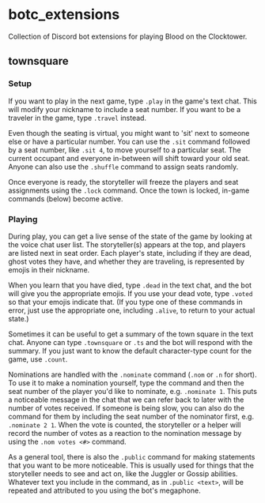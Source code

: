 # botc_extensions
Collection of Discord bot extensions for playing Blood on the Clocktower.

## townsquare

### Setup
If you want to play in the next game, type `.play` in the game's text chat. This will modify your nickname to include a seat number. If you want to be a traveler in the game, type `.travel` instead.

Even though the seating is virtual, you might want to 'sit' next to someone else or have a particular number. You can use the `.sit` command followed by a seat number, like `.sit 4`, to move yourself to a particular seat. The current occupant and everyone in-between will shift toward your old seat. Anyone can also use the `.shuffle` command to assign seats randomly.

Once everyone is ready, the storyteller will freeze the players and seat assignments using the `.lock` command. Once the town is locked, in-game commands (below) become active.

### Playing
During play, you can get a live sense of the state of the game by looking at the voice chat user list. The storyteller(s) appears at the top, and players are listed next in seat order. Each player's state, including if they are dead, ghost votes they have, and whether they are traveling, is represented by emojis in their nickname.

When you learn that you have died, type `.dead` in the text chat, and the bot will give you the appropriate emojis. If you use your dead vote, type `.voted` so that your emojis indicate that. (If you type one of these commands in error, just use the appropriate one, including `.alive`, to return to your actual state.)

Sometimes it can be useful to get a summary of the town square in the text chat. Anyone can type `.townsquare` or `.ts` and the bot will respond with the summary. If you just want to know the default character-type count for the game, use `.count`.

Nominations are handled with the `.nominate` command (`.nom` or `.n` for short). To use it to make a nomination yourself, type the command and then the seat number of the player you'd like to nominate, e.g. `.nominate 1`. This puts a noticeable message in the chat that we can refer back to later with the number of votes received. If someone is being slow, you can also do the command for them by including the seat number of the nominator first, e.g. `.nominate 2 1`. When the vote is counted, the storyteller or a helper will record the number of votes as a reaction to the nomination message by using the `.nom votes <#>` command.

As a general tool, there is also the `.public` command for making statements that you want to be more noticeable. This is usually used for things that the storyteller needs to see and act on, like the Juggler or Gossip abilities. Whatever text you include in the command, as in `.public <text>`, will be repeated and attributed to you using the bot's megaphone.
